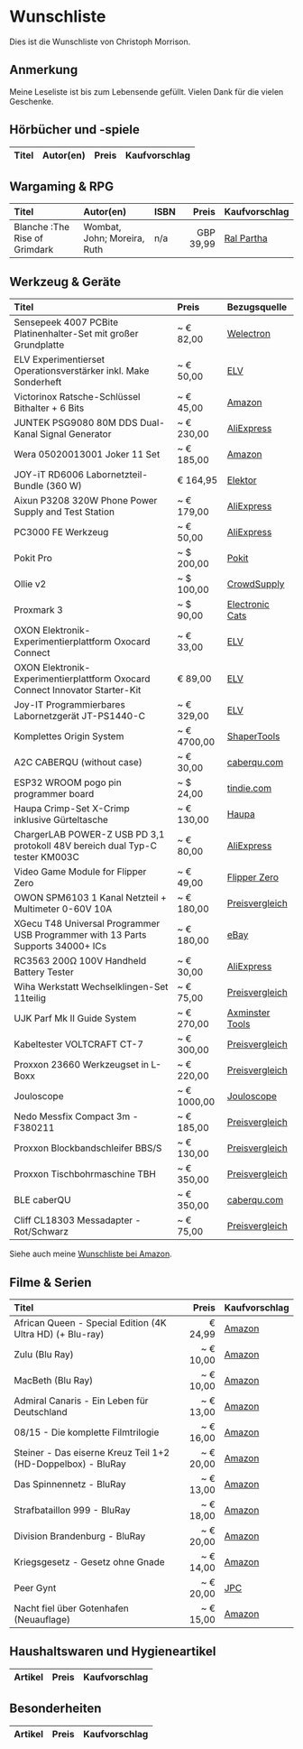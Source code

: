 # Wunschliste
Dies ist die Wunschliste von Christoph Morrison.

## Anmerkung
Meine Leseliste ist bis zum Lebensende gefüllt. Vielen Dank für die vielen Geschenke.

## Hörbücher und -spiele
| Titel                            | Autor(en)        |  Preis  | Kaufvorschlag                                                        |
|:---------------------------------|:-----------------|:-------:|:---------------------------------------------------------------------|

## Wargaming & RPG
| Titel                         | Autor(en)                   | ISBN |     Preis | Kaufvorschlag                                                                                                                                                 |
|:------------------------------|:----------------------------|:-----|----------:|:--------------------------------------------------------------------------------------------------------------------------------------------------------------|
| Blanche :The Rise of Grimdark | Wombat, John; Moreira, Ruth | n/a  | GBP 39,99 | [Ral Partha](https://www.ralparthaeurope.co.uk/shop/wombat-wargames-c-251/john-blanche-c-251_270/blanche-the-rise-of-grimdark-unlimited-preorder-p-4841.html) |


## Werkzeug &amp; Geräte
| Titel                                                                           | Preis       | Bezugsquelle                                                                                                                                                                                                 |
|:--------------------------------------------------------------------------------|:------------|:-------------------------------------------------------------------------------------------------------------------------------------------------------------------------------------------------------------|
| Sensepeek 4007 PCBite Platinenhalter-Set mit großer Grundplatte                 | ~ € 82,00   | [Welectron](https://www.welectron.com/Sensepeek-4007-PCBite-Platinenhalter-Set-mit-grosser-Grundplatte)                                                                                                      |
| ELV Experimentierset Operationsverstärker inkl. Make Sonderheft                 | ~ € 50,00   | [ELV](https://de.elv.com/elv-experimentierset-operationsverstaerker-inkl-make-sonderheft-253005?fs=2091775902&c=1024)                                                                                        |
| Victorinox Ratsche-Schlüssel Bithalter + 6 Bits                                 | ~ € 45,00   | [Amazon](https://www.amazon.de/dp/B000MLUB5G/)                                                                                                                                                               |
| JUNTEK PSG9080 80M DDS Dual-Kanal  Signal Generator                             | ~ € 230,00  | [AliExpress](https://de.aliexpress.com/item/1005001848334222.html)                                                                                                                                           |
| Wera 05020013001 Joker 11 Set                                                   | ~ € 185,00  | [Amazon](https://www.amazon.de/dp/B00BT0AYG0/)                                                                                                                                                               |
| JOY-iT RD6006 Labornetzteil-Bundle (360 W)                                      | € 164,95    | [Elektor](https://www.elektor.de/tools/test-measurement/power-supplies/joy-it-rd6006-dc-power-supply-bundle-360-w?utm_source=MagazineSite&utm_medium=ProductLink)                                            |
| Aixun P3208 320W Phone Power Supply and Test Station                            | ~ € 179,00  | [AliExpress](https://de.aliexpress.com/item/1005005486135211.html)                                                                                                                                           |
| PC3000 FE Werkzeug                                                              | ~ € 50,00   | [AliExpress](https://de.aliexpress.com/item/1005003170484456.html)                                                                                                                                           |
| Pokit Pro                                                                       | ~ $ 200,00  | [Pokit](https://shop.pokitmeter.com/products/pokit-pro)                                                                                                                                                      |
| Ollie v2                                                                        | ~ $ 100,00  | [CrowdSupply](https://www.crowdsupply.com/meatpi-electronics/ollie-v2#products)                                                                                                                              |
| Proxmark 3                                                                      | ~ $ 90,00   | [Electronic Cats](https://electroniccats.com/store/proxmark/)                                                                                                                                                |
| OXON Elektronik-Experimentierplattform Oxocard Connect                          | ~ € 33,00   | [ELV](https://de.elv.com/oxon-elektronik-experimentierplattform-oxocard-connect-253844?fs=2883669783&c=785)                                                                                                  |
| OXON Elektronik-Experimentierplattform Oxocard Connect Innovator Starter-Kit    | € 89,00     | [ELV](https://de.elv.com/oxon-elektronik-experimentierplattform-oxocard-connect-innovator-starter-kit-253843)                                                                                                |
| Joy-IT Programmierbares Labornetzgerät JT-PS1440-C                              | ~ € 329,00  | [ELV](https://de.elv.com/joy-it-programmierbares-labornetzgeraet-jt-ps1440-c-253737?fs=648063823&c=785)                                                                                                      |
| Komplettes Origin System                                                        | ~ € 4700,00 | [ShaperTools](https://www.shapertools.com/de-de/store/package/origin-packages)                                                                                                                               |
| A2C CABERQU (without case)                                                      | ~ € 30,00   | [caberqu.com](https://caberqu.com/home/29-40-a2c-caberqu-746052578820.html#/26-case-without_case)                                                                                                            |
| ESP32 WROOM pogo pin programmer board                                           | ~ $ 24,00   | [tindie.com](https://www.tindie.com/products/petl/esp32-wroom-pogo-pin-programmer-board/)                                                                                                                    |
| Haupa Crimp-Set X-Crimp inklusive Gürteltasche                                  | ~ € 130,00  | [Haupa](https://www.haupa.com/de/produkte/produktdetails/page/2616/product/211692/])                                                                                                                         |
| ChargerLAB POWER-Z USB PD 3,1 protokoll 48V bereich dual Typ-C tester KM003C    | ~ € 80,00   | [AliExpress](https://de.aliexpress.com/item/1005003762968353.html)                                                                                                                                           |
| Video Game Module for Flipper Zero                                              | ~ € 49,00   | [Flipper Zero](https://shop.flipperzero.one/products/video-game-module-for-flipper-zero)                                                                                                                     |
| OWON SPM6103 1 Kanal Netzteil + Multimeter 0-60V 10A                            | ~ € 180,00  | [Preisvergleich](https://www.idealo.de/preisvergleich/Liste/120640326/owon-spm6103.html)                                                                                                                     |
| XGecu T48 Universal Programmer USB Programmer with 13 Parts Supports 34000+ ICs | ~ € 180,00  | [eBay](https://www.ebay.de/itm/355110179785)                                                                                                                                                                 |
| RC3563 200Ω 100V Handheld Battery Tester                                        | ~ € 30,00   | [AliExpress](https://de.aliexpress.com/item/1005007964237903.html)                                                                                                                                           |
| Wiha Werkstatt Wechselklingen-Set 11teilig                                      | ~ € 75,00   | [Preisvergleich](https://www.idealo.de/preisvergleich/OffersOfProduct/2848461_-kombiklingen-satz-system-6-11-teilig-281b11-wiha.html)                                                                        |
| UJK Parf Mk II Guide System                                                     | ~ € 270,00  | [Axminster Tools](https://www.axminstertools.com/eu/ujk-technology-parf-guide-system-mkii-104779)                                                                                                            |
| Kabeltester VOLTCRAFT CT-7                                                      | ~ € 300,00  | [Preisvergleich](https://www.idealo.de/preisvergleich/OffersOfProduct/1944552_-ct-7-voltcraft.html)                                                                                                          |
| Proxxon 23660 Werkzeugset in L-Boxx                                             | ~ € 220,00  | [Preisvergleich](https://www.idealo.de/preisvergleich/OffersOfProduct/6185521_-23660-proxxon.html)                                                                                                           |
| Jouloscope                                                                      | ~ € 1000,00 | [Jouloscope](https://www.joulescope.com/)                                                                                                                                                                    |
| Nedo Messfix Compact 3m - F380211                                               | ~ € 185,00  | [Preisvergleich](https://www.idealo.de/preisvergleich/OffersOfProduct/200892039_-f-380-211-nedo.html)                                                                                                        |
| Proxxon Blockbandschleifer BBS/S                                                | ~ € 130,00  | [Preisvergleich](https://www.idealo.de/preisvergleich/OffersOfProduct/1295548_-bbs-s-proxxon.html)                                                                                                           |
| Proxxon Tischbohrmaschine TBH                                                   | ~ € 350,00  | [Preisvergleich](https://www.idealo.de/preisvergleich/OffersOfProduct/450215_-tbh-28124-proxxon.html)                                                                                                        |
| BLE caberQU                                                                     | ~ € 350,00  | [caberqu.com](https://caberqu.com/home/39-54-ble-caberqu-0611816327412.html#/30-hard_shell_case-without_case/33-screen_protector-without_screen_protector/35-240w_40gbit_s_usb4_cable-without_usb4_cable)    |
| Cliff CL18303 Messadapter - Rot/Schwarz                                         | ~ € 75,00   | [Preisvergleich](https://www.idealo.de/preisvergleich/MainSearchProductCategory.html?q=04016138999129) |



Siehe auch meine [Wunschliste bei Amazon](https://www.amazon.de/hz/wishlist/ls/IOE8AWT2OXWS).

## Filme & Serien
| Titel                                                        |     Preis | Kaufvorschlag                                                                     |
|:-------------------------------------------------------------|----------:|:----------------------------------------------------------------------------------|
| African Queen - Special Edition (4K Ultra HD) (+ Blu-ray)    |   € 24,99 | [Amazon](https://www.amazon.de/African-Queen-Special-Ultra-Blu-ray/dp/B0BG76Y655) |
| Zulu (Blu Ray)                                               | ~ € 10,00 | [Amazon](https://www.amazon.de/gp/product/B00PXJI1O0/)                            | 
| MacBeth (Blu Ray)                                            | ~ € 10,00 | [Amazon](https://www.amazon.de/gp/product/B019K0O56K/)                            | 
| Admiral Canaris - Ein Leben für Deutschland                  | ~ € 13,00 | [Amazon](https://www.amazon.de/dp/B07BZ5F6YC/)                                    |
| 08/15 - Die komplette Filmtrilogie                           | ~ € 16,00 | [Amazon](https://www.amazon.de/dp/B01M2Z2PUC/)                                    |
| Steiner - Das eiserne Kreuz Teil 1+2 (HD-Doppelbox) - BluRay | ~ € 20,00 | [Amazon](https://www.amazon.de/dp/B01MZGXXJX/)                                    |
| Das Spinnennetz - BluRay                                     | ~ € 13,00 | [Amazon](https://www.amazon.de/dp/B00IK6XLNE/)                                    |
| Strafbataillon 999 - BluRay                                  | ~ € 18,00 | [Amazon](https://www.amazon.de/dp/B08SGDZFK6/)                                    |
| Division Brandenburg - BluRay                                | ~ € 20,00 | [Amazon](https://www.amazon.de/dp/B08SGLZ89S/)                                    |
| Kriegsgesetz - Gesetz ohne Gnade                             | ~ € 14,00 | [Amazon](https://www.amazon.de/dp/B00G9JOWNW/)                                    |
| Peer Gynt                                                    | ~ € 20,00 | [JPC](https://www.jpc.de/jpcng/movie/detail/-/art/Peer-Gynt/hnum/6123270)         |
| Nacht fiel über Gotenhafen (Neuauflage)                      | ~ € 15,00 | [Amazon](https://www.amazon.de/dp/B0DLMJMPVX/)      | 

## Haushaltswaren und Hygieneartikel
| Artikel                                 |     Preis | Kaufvorschlag                                                                           |
|:----------------------------------------|----------:|:----------------------------------------------------------------------------------------|

## Besonderheiten
| Artikel     |   Preis | Kaufvorschlag                                                               |
|:------------|--------:|:----------------------------------------------------------------------------|